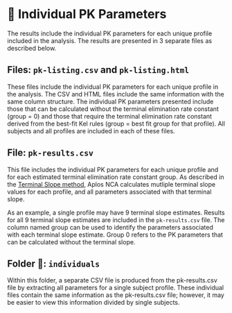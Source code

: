 # 📄 Individual PK Parameters
The results include the individual PK parameters for each unique profile included in the analysis. The results are presented in 3 separate files as described below.

## Files: `pk-listing.csv` and `pk-listing.html`
These files include the individual PK parameters for each unique profile in the analysis. The CSV and HTML files include the same information with the same column structure. The individual PK parameters presented include those that can be calculated without the terminal elimination rate constant (group = 0) and those that require the terminal elimination rate constant derived from the best-fit Kel rules (group = best fit group for that profile). All subjects and all profiles are included in each of these files.

## File: `pk-results.csv`
This file includes the individual PK parameters for each unique profile and for each estimated terminal elimination rate constant group. As described in the [Terminal Slope method](./terminalslope), Aplos NCA calculates mutliple terminal slope values for each profile, and all parameters associated with that terminal slope. 

As an example, a single profile may have 9 terminal slope estimates. Results for all 9 terminal slope estimates are included in the `pk-results.csv` file. The column named group can be used to identify the parameters associated with each terminal slope estimate. Group 0 refers to the PK parameters that can be calculated without the terminal slope.

## Folder 📁: `individuals`
Within this folder, a separate CSV file is produced from the pk-results.csv file by extracting all parameters for a single subject profile. These individual files contain the same information as the pk-results.csv file; however, it may be easier to view this information divided by single subjects.
